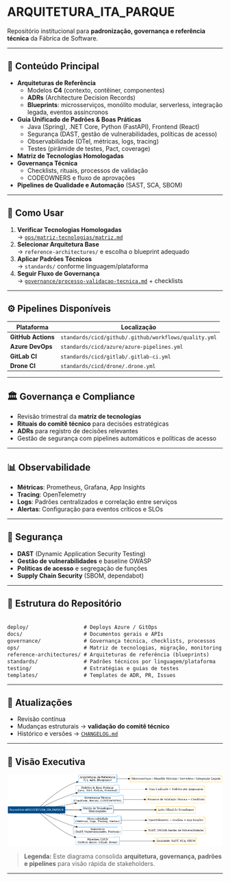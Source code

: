 # **ARQUITETURA_ITA_PARQUE**

Repositório institucional para **padronização, governança e referência técnica** da Fábrica de Software.

---

## **📌 Conteúdo Principal**
- **Arquiteturas de Referência**
  - Modelos **C4** (contexto, contêiner, componentes)
  - **ADRs** (Architecture Decision Records)
  - **Blueprints**: microsserviços, monólito modular, serverless, integração legada, eventos assíncronos
- **Guia Unificado de Padrões & Boas Práticas**
  - Java (Spring), .NET Core, Python (FastAPI), Frontend (React)
  - Segurança (DAST, gestão de vulnerabilidades, políticas de acesso)
  - Observabilidade (OTel, métricas, logs, tracing)
  - Testes (pirâmide de testes, Pact, coverage)
- **Matriz de Tecnologias Homologadas**
- **Governança Técnica**
  - Checklists, rituais, processos de validação
  - CODEOWNERS e fluxo de aprovações
- **Pipelines de Qualidade e Automação** (SAST, SCA, SBOM)

---

## **🚀 Como Usar**
1. **Verificar Tecnologias Homologadas**  
   → [`ops/matriz-tecnologias/matriz.md`](ops/matriz-tecnologias/matriz.md)
2. **Selecionar Arquitetura Base**  
   → `reference-architectures/` e escolha o blueprint adequado
3. **Aplicar Padrões Técnicos**  
   → `standards/` conforme linguagem/plataforma
4. **Seguir Fluxo de Governança**  
   → [`governance/processo-validacao-tecnica.md`](governance/processo-validacao-tecnica.md) + checklists

---

## **⚙️ Pipelines Disponíveis**
| Plataforma      | Localização |
|-----------------|-------------|
| **GitHub Actions** | `standards/cicd/github/.github/workflows/quality.yml` |
| **Azure DevOps**   | `standards/cicd/azure/azure-pipelines.yml` |
| **GitLab CI**      | `standards/cicd/gitlab/.gitlab-ci.yml` |
| **Drone CI**       | `standards/cicd/drone/.drone.yml` |

---

## **🏛 Governança e Compliance**
- Revisão trimestral da **matriz de tecnologias**
- **Rituais do comitê técnico** para decisões estratégicas
- **ADRs** para registro de decisões relevantes
- Gestão de segurança com pipelines automáticos e políticas de acesso

---

## **📊 Observabilidade**
- **Métricas**: Prometheus, Grafana, App Insights
- **Tracing**: OpenTelemetry
- **Logs**: Padrões centralizados e correlação entre serviços
- **Alertas**: Configuração para eventos críticos e SLOs

---

## **🔐 Segurança**
- **DAST** (Dynamic Application Security Testing)
- **Gestão de vulnerabilidades** e baseline OWASP
- **Políticas de acesso** e segregação de funções
- **Supply Chain Security** (SBOM, dependabot)

---

## **📂 Estrutura do Repositório**
```

deploy/                  # Deploys Azure / GitOps
docs/                    # Documentos gerais e APIs
governance/              # Governança técnica, checklists, processos
ops/                     # Matriz de tecnologias, migração, monitoring
reference-architectures/ # Arquiteturas de referência (blueprints)
standards/               # Padrões técnicos por linguagem/plataforma
testing/                 # Estratégias e guias de testes
templates/               # Templates de ADR, PR, Issues

```

---

## **📅 Atualizações**
- Revisão contínua
- Mudanças estruturais → **validação do comitê técnico**
- Histórico e versões → [`CHANGELOG.md`](CHANGELOG.md)

---

## **📌 Visão Executiva**
![Diagrama Visão Geral](docs/assets/visao-executiva-arquitetura.png)
> **Legenda:** Este diagrama consolida **arquitetura, governança, padrões e pipelines** para visão rápida de stakeholders.

---
